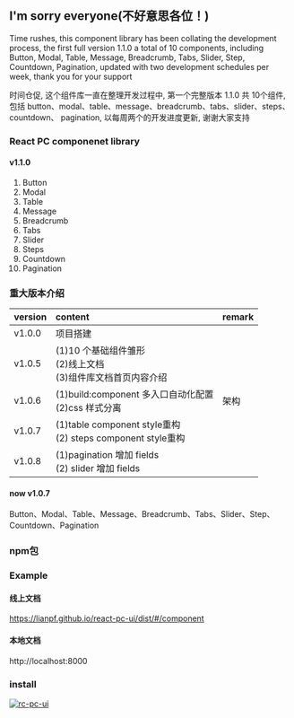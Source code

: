 ## I'm sorry everyone(不好意思各位！)
Time rushes, this component library has been collating the development process, the first full version 1.1.0 a total of 10 components, including
Button, Modal, Table, Message, Breadcrumb, Tabs, Slider, Step, Countdown,
Pagination, updated with two development schedules per week, thank you for your support

时间仓促, 这个组件库一直在整理开发过程中, 第一个完整版本 1.1.0 共 10个组件, 包括
button、modal、table、message、breadcrumb、tabs、slider、steps、countdown、
pagination, 以每周两个的开发进度更新, 谢谢大家支持


### React PC componenet library
#### v1.1.0
1. Button
2. Modal
3. Table
4. Message
5. Breadcrumb
6. Tabs
7. Slider
8. Steps
9. Countdown
10. Pagination

### 重大版本介绍
version | content | remark
:--- | :--- | :---
v1.0.0 | 项目搭建 |
v1.0.5 | (1)10 个基础组件雏形  <br /> (2)线上文档  <br /> (3)组件库文档首页内容介绍
v1.0.6 | (1)build:component 多入口自动化配置  <br /> (2)css 样式分离 | 架构
v1.0.7 | (1)table component style重构  <br /> (2) steps component style重构
v1.0.8 | (1)pagination 增加 fields  <br /> (2) slider 增加 fields

#### now v1.0.7
Button、Modal、Table、Message、Breadcrumb、Tabs、Slider、Step、Countdown、Pagination

### npm包
### Example

#### 线上文档
https://lianpf.github.io/react-pc-ui/dist/#/component

#### 本地文档
http://localhost:8000

### install

[![rc-pc-ui](https://nodei.co/npm/react-pc-ui.png)](https://www.npmjs.com/package/react-pc-ui)



